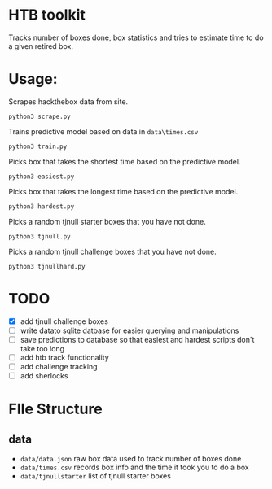# HTB toolkit

Tracks number of boxes done, box statistics and tries to estimate time to do a given retired box.

# Usage:
Scrapes hackthebox data from site.
```
python3 scrape.py
```
Trains predictive model based on data in `data\times.csv`
```
python3 train.py
```

Picks box that takes the shortest time based on the predictive model.
```
python3 easiest.py
```

Picks box that takes the longest time based on the predictive model.
```
python3 hardest.py
```

Picks a random tjnull starter boxes that you have not done.
```
python3 tjnull.py
```


Picks a random tjnull challenge boxes that you have not done.
```
python3 tjnullhard.py
```


# TODO
- [x] add tjnull challenge boxes
- [ ] write datato sqlite datbase for easier querying and manipulations
- [ ] save predictions to  database so that easiest and hardest scripts don't take too long
- [ ] add htb track functionality
- [ ] add challenge tracking
- [ ] add sherlocks

# FIle Structure

## data
- `data/data.json` raw box data used to track number of boxes done
- `data/times.csv` records box info and the time it took you to do a box
- `data/tjnullstarter` list of tjnull starter boxes
